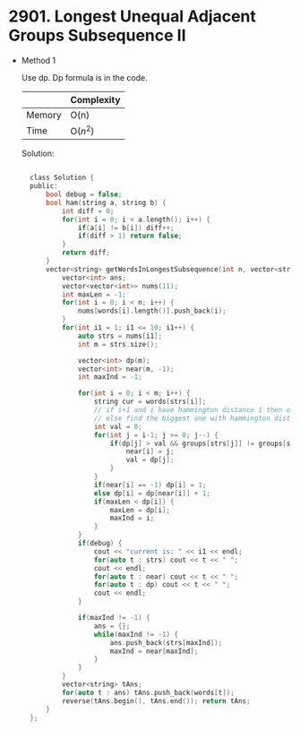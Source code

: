 # 2901. Longest Unequal Adjacent Groups Subsequence II

- Method 1

  Use dp. Dp formula is in the code.

  |        | Complexity |
  | ------ | ---------- |
  | Memory | O(n)       |
  | Time   | O($n^2$)   |

  Solution:

  ```h

    class Solution {
    public:
        bool debug = false;
        bool ham(string a, string b) {
            int diff = 0;
            for(int i = 0; i < a.length(); i++) {
                if(a[i] != b[i]) diff++;
                if(diff > 1) return false;
            }
            return diff;
        }
        vector<string> getWordsInLongestSubsequence(int n, vector<string>& words, vector<int>& groups) {
            vector<int> ans;
            vector<vector<int>> nums(11);
            int maxLen = -1;
            for(int i = 0; i < n; i++) {
                nums[words[i].length()].push_back(i);
            }
            for(int i1 = 1; i1 <= 10; i1++) {
                auto strs = nums[i1];
                int m = strs.size();

                vector<int> dp(m);
                vector<int> near(m, -1);
                int maxInd = -1;

                for(int i = 0; i < m; i++) {
                    string cur = words[strs[i]];
                    // if i+1 and i have hammington distance 1 then ok, dp[i+1] = dp[i] + 1
                    // else find the biggest one with hammington distance 1
                    int val = 0;
                    for(int j = i-1; j >= 0; j--) {
                        if(dp[j] > val && groups[strs[j]] != groups[strs[i]] && ham(words[strs[j]], cur)) {
                            near[i] = j;
                            val = dp[j];
                        }
                    }
                    if(near[i] == -1) dp[i] = 1;
                    else dp[i] = dp[near[i]] + 1;
                    if(maxLen < dp[i]) {
                        maxLen = dp[i];
                        maxInd = i;
                    }
                }
                if(debug) {
                    cout << "current is: " << i1 << endl;
                    for(auto t : strs) cout << t << " ";
                    cout << endl;
                    for(auto t : near) cout << t << " ";
                    for(auto t : dp) cout << t << " ";
                    cout << endl;
                }

                if(maxInd != -1) {
                    ans = {};
                    while(maxInd != -1) {
                        ans.push_back(strs[maxInd]);
                        maxInd = near[maxInd];
                    }
                }
            }
            vector<string> tAns;
            for(auto t : ans) tAns.push_back(words[t]);
            reverse(tAns.begin(), tAns.end()); return tAns;
        }
    };

  ```

<!-- - Method 2

    This is another method.

    | |   Complexity  |
    | ----------- | ----------- |
    |  Memory     | O(n) |
    |      Time       |  O(n) |


    Solution:

    ``` h



    ```

- Additional Knowledge:

    Here are some additional knowledge.



<br> -->
